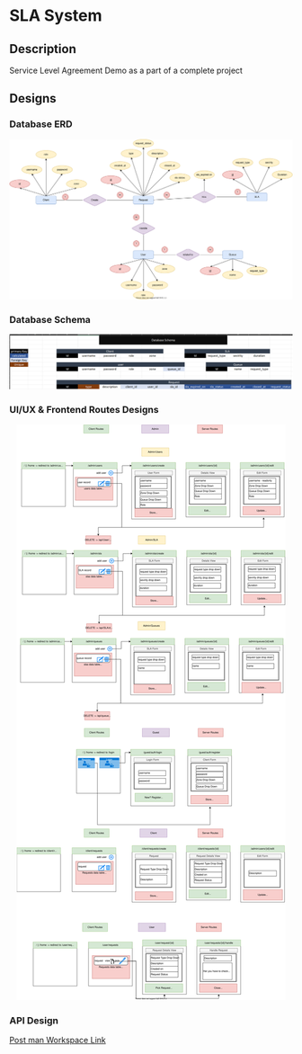 # SLA System

## Description

Service Level Agreement Demo as a part of a complete project

## Designs

### Database ERD

<p align="center">
   <img src="00-project-designs/SVG/ERD System.drawio.svg" alt="ERD Design">
</p>

### Database Schema

<p align="center">
   <img src="00-project-designs/png/database-schema.png" alt="ERD Design">
</p>

### UI/UX & Frontend Routes Designs

<p align="center">
   <img src="00-project-designs/SVG/ui-ux-designs.drawio.svg" alt="UI/UX Designs">
</p>

### API Design

[Post man Workspace Link](https://www.postman.com/bold-robot-67226/workspace/sla-project)
